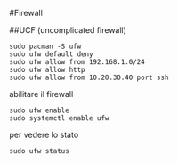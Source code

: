 #Firewall

##UCF (uncomplicated firewall)

    sudo pacman -S ufw
    sudo ufw default deny
    sudo ufw allow from 192.168.1.0/24
    sudo ufw allow http
    sudo ufw allow from 10.20.30.40 port ssh
    
abilitare il firewall     
    
    sudo ufw enable
    sudo systemctl enable ufw
    
	
per vedere lo stato

    sudo ufw status
    
	
